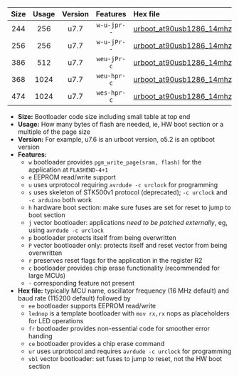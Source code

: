 |Size|Usage|Version|Features|Hex file|
|:-:|:-:|:-:|:-:|:--|
|244|256|u7.7|`w-u-jpr--`|[urboot_at90usb1286_14mhz7456_230400bps_lednop_ur_vbl.hex](https://raw.githubusercontent.com/stefanrueger/urboot.hex/main/mcus/at90usb1286/fcpu_14mhz7456/230400_bps/urboot_at90usb1286_14mhz7456_230400bps_lednop_ur_vbl.hex)|
|256|256|u7.7|`w-u-jPr--`|[urboot_at90usb1286_14mhz7456_230400bps_ur_vbl.hex](https://raw.githubusercontent.com/stefanrueger/urboot.hex/main/mcus/at90usb1286/fcpu_14mhz7456/230400_bps/urboot_at90usb1286_14mhz7456_230400bps_ur_vbl.hex)|
|386|512|u7.7|`weu-jPr-c`|[urboot_at90usb1286_14mhz7456_230400bps_ee_lednop_fr_ce_ur_vbl.hex](https://raw.githubusercontent.com/stefanrueger/urboot.hex/main/mcus/at90usb1286/fcpu_14mhz7456/230400_bps/urboot_at90usb1286_14mhz7456_230400bps_ee_lednop_fr_ce_ur_vbl.hex)|
|368|1024|u7.7|`weu-hpr-c`|[urboot_at90usb1286_14mhz7456_230400bps_ee_lednop_fr_ce_ur.hex](https://raw.githubusercontent.com/stefanrueger/urboot.hex/main/mcus/at90usb1286/fcpu_14mhz7456/230400_bps/urboot_at90usb1286_14mhz7456_230400bps_ee_lednop_fr_ce_ur.hex)|
|474|1024|u7.7|`wes-hpr-c`|[urboot_at90usb1286_14mhz7456_230400bps_ee_lednop_fr_ce.hex](https://raw.githubusercontent.com/stefanrueger/urboot.hex/main/mcus/at90usb1286/fcpu_14mhz7456/230400_bps/urboot_at90usb1286_14mhz7456_230400bps_ee_lednop_fr_ce.hex)|

- **Size:** Bootloader code size including small table at top end
- **Usage:** How many bytes of flash are needed, ie, HW boot section or a multiple of the page size
- **Version:** For example, u7.6 is an urboot version, o5.2 is an optiboot version
- **Features:**
  + `w` bootloader provides `pgm_write_page(sram, flash)` for the application at `FLASHEND-4+1`
  + `e` EEPROM read/write support
  + `u` uses urprotocol requiring `avrdude -c urclock` for programming
  + `s` uses skeleton of STK500v1 protocol (deprecated); `-c urclock` and `-c arduino` both work
  + `h` hardware boot section: make sure fuses are set for reset to jump to boot section
  + `j` vector bootloader: applications *need to be patched externally*, eg, using `avrdude -c urclock`
  + `p` bootloader protects itself from being overwritten
  + `P` vector bootloader only: protects itself and reset vector from being overwritten
  + `r` preserves reset flags for the application in the register R2
  + `c` bootloader provides chip erase functionality (recommended for large MCUs)
  + `-` corresponding feature not present
- **Hex file:** typically MCU name, oscillator frequency (16 MHz default) and baud rate (115200 default) followed by
  + `ee` bootloader supports EEPROM read/write
  + `lednop` is a template bootloader with `mov rx,rx` nops as placeholders for LED operations
  + `fr` bootloader provides non-essential code for smoother error handing
  + `ce` bootloader provides a chip erase command
  + `ur` uses urprotocol and requires `avrdude -c urclock` for programming
  + `vbl` vector bootloader: set fuses to jump to reset, not the HW boot section
